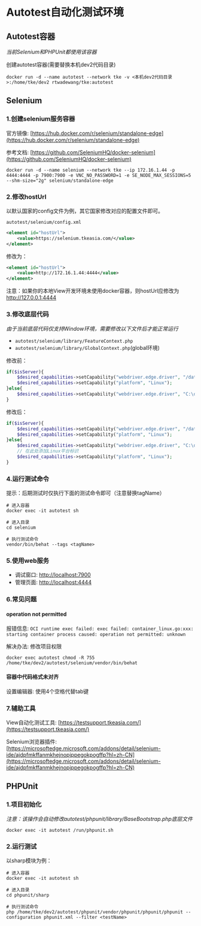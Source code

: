 # Autotest自动化测试环境

## Autotest容器

*当前Selenium和PHPUnit都使用该容器*

创建autotest容器(需要替换本机dev2代码目录)

```shell
docker run -d --name autotest --network tke -v <本机dev2代码目录>:/home/tke/dev2 rtwadewang/tke:autotest
```

## Selenium

### 1.创建selenium服务容器

官方镜像: [https://hub.docker.com/r/selenium/standalone-edge](https://hub.docker.com/r/selenium/standalone-edge)

参考文档: [https://github.com/SeleniumHQ/docker-selenium](https://github.com/SeleniumHQ/docker-selenium)

```shell
docker run -d --name selenium --network tke --ip 172.16.1.44 -p 4444:4444 -p 7900:7900 -e VNC_NO_PASSWORD=1 -e SE_NODE_MAX_SESSIONS=5 --shm-size="2g" selenium/standalone-edge
```

### 2.修改hostUrl

以默认国家的config文件为例，其它国家修改对应的配置文件即可。

`autotest/selenium/config.xml`

```xml
<element id="hostUrl">
	<value>https://selenium.tkeasia.com/</value>
</element>
```

修改为：
```xml
<element id="hostUrl">
    <value>http://172.16.1.44:4444</value>
</element>
```

注意：如果你的本地View开发环境未使用docker容器，则hostUrl应修改为 http://127.0.0.1:4444

### 3.修改底层代码

*由于当前底层代码仅支持Window环境，需要修改以下文件后才能正常运行*

- `autotest/selenium/library/FeatureContext.php`
- `autotest/selenium/library/GlobalContext.php`(global环境)

修改前：
```php
if($isServer){
	$desired_capabilities->setCapability("webdriver.edge.driver", "/data/autotest/MicrosoftWebDriver");
	$desired_capabilities->setCapability("platform", "Linux");
}else{
	$desired_capabilities->setCapability("webdriver.edge.driver", "C:\driver\msedgedriver.exe");
}
```
修改后：
```php
if($isServer){
	$desired_capabilities->setCapability("webdriver.edge.driver", "/data/autotest/MicrosoftWebDriver");
	$desired_capabilities->setCapability("platform", "Linux");
}else{
	$desired_capabilities->setCapability("webdriver.edge.driver", "C:\driver\msedgedriver.exe");
	// 在此处添加Linux平台标识
	$desired_capabilities->setCapability("platform", "Linux");
}
```

### 4.运行测试命令

提示：后期测试时仅执行下面的测试命令即可（注意替换tagName）

```shell
# 进入容器
docker exec -it autotest sh

# 进入目录
cd selenium

# 执行测试命令
vendor/bin/behat --tags <tagName>
```

### 5.使用web服务

- 调试窗口: [http://localhost:7900](http://localhost:7900)
- 管理页面: [http://localhost:4444](http://localhost:4444)

### 6.常见问题

#### operation not permitted
报错信息: `OCI runtime exec failed: exec failed: container_linux.go:xxx: starting container process caused: operation not permitted: unknown`

解决办法: 修改项目权限

```shell
docker exec autotest chmod -R 755 /home/tke/dev2/autotest/selenium/vendor/bin/behat
```

#### 容器中代码格式未对齐

设置编辑器: 使用4个空格代替tab键

### 7.辅助工具

View自动化测试工具: [https://testsupport.tkeasia.com/](https://testsupport.tkeasia.com/)

Selenium浏览器插件: [https://microsoftedge.microsoft.com/addons/detail/selenium-ide/ajdpfmkffanmkhejnopjppegokpogffp?hl=zh-CN](https://microsoftedge.microsoft.com/addons/detail/selenium-ide/ajdpfmkffanmkhejnopjppegokpogffp?hl=zh-CN)

## PHPUnit

### 1.项目初始化

*注意：该操作会自动修改autotest/phpunit/library/BaseBootstrap.php底层文件*

```shell
docker exec -it autotest /run/phpunit.sh
```

### 2.运行测试

以sharp模块为例：

```shell
# 进入容器
docker exec -it autotest sh

# 进入目录
cd phpunit/sharp

# 执行测试命令
php /home/tke/dev2/autotest/phpunit/vendor/phpunit/phpunit/phpunit --configuration phpunit.xml --filter <testName>
```
